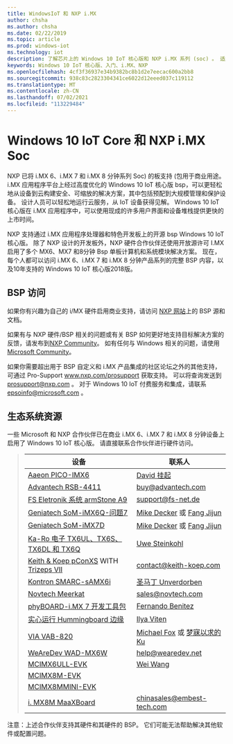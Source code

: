 ```yaml
---
title: WindowsIoT 和 NXP i.MX
author: chsha
ms.author: chsha
ms.date: 02/22/2019
ms.topic: article
ms.prod: windows-iot
ms.technology: iot
description: 了解芯片上的 Windows 10 IoT 核心版和 NXP i.MX 系列 (soc) 。 适用于 i.MX 6、i.MX 7 和 i.MX 8 分钟 (Bsp) 的板支持包。
keywords: Windows 10 IoT 核心版、入门、i.MX、NXP
ms.openlocfilehash: 4cf3f36937e34b9382bc8b1d2e7eecac600a2bb8
ms.sourcegitcommit: 938c83c2823304341ce6022d12eeed037c119112
ms.translationtype: MT
ms.contentlocale: zh-CN
ms.lasthandoff: 07/02/2021
ms.locfileid: "113229484"
---
```

# <a name="window-10-iot-core-and-nxp-imx-socs"></a>Windows 10 IoT Core 和 NXP i.MX Soc


NXP 已将 i.MX 6、i.MX 7 和 i.MX 8 分钟系列 Soc) 的板支持 (包用于商业用途。 i.MX 应用程序平台上经过高度优化的 Windows 10 IoT 核心版 bsp，可以更轻松地从设备到云构建安全、可缩放的解决方案，其中包括预配到大规模管理和保护设备。 设计人员可以轻松地运行云服务，从 IoT 设备获得见解。 Windows 10 IoT 核心版在 i.MX 应用程序中，可以使用现成的许多用户界面和设备堆栈提供更快的上市时间。

NXP 支持通过 i.MX 应用程序处理器和特色开发板上的开源 bsp Windows 10 IoT 核心版。  除了 NXP 设计的开发板外，NXP 硬件合作伙伴还使用开放源许可 I.MX 启用了多个 MX6、MX7 和8分钟 Bsp 单板计算机和系统模块解决方案。 现在，每个人都可以访问 i.MX 6、i.MX 7 和 i.MX 8 分钟产品系列的完整 BSP 内容，以及10年支持的 Windows 10 IoT 核心版2018版。

## <a name="bsp-access"></a>BSP 访问

如果你有兴趣为自己的 i/MX 硬件启用商业支持，请访问 [NXP 网站](https://www.nxp.com/design/software/embedded-software/windows-10-iotIf-core-for-i.mx-applications-processors:IMXWIN10IOT)上的 BSP 源和文档。 

如果有与 NXP 硬件/BSP 相关的问题或有关 BSP 如何更好地支持目标解决方案的反馈，请发布到[NXP Community](https://community.nxp.com/community/imx/content?filterID=contentstatus%5Bpublished%5D%7Ecategory%5Bwindows%5D)。 如有任何与 Windows 相关的问题，请使用[Microsoft Community](https://social.msdn.microsoft.com/forums/en-US/home?forum=WindowsIoT)。

如果你需要超出用于 BSP 自定义和 i.MX 产品集成的社区论坛之外的其他支持，可通过 Pro-Support www.nxp.com/prosupport 获取支持。 可以将查询发送到 [prosupport@nxp.com](mailto:prosupport@nxp.com) 。 对于 Windows 10 IoT 付费服务和集成，请联系 [epsoinfo@microsoft.com](mailto:epsoinfo@microsoft.com) 。


## <a name="ecosystem-resources"></a>生态系统资源

一些 Microsoft 和 NXP 合作伙伴已在商业 i.MX 6、i.MX 7 和 i.MX 8 分钟设备上启用了 Windows 10 IoT 核心版。 请直接联系合作伙伴进行硬件访问。 


> | 设备 | 联系人 |
> |-------|------|
> | [Aaeon PICO-IMX6](https://www.aaeon.com/en/p/pico-itx-boards-pico-imx6/) | [David 挂起](mailto:davidhung@aaeon.com.tw) |
> | [Advantech RSB-4411](http://www.advantech.com/products/single_board_computer/rsb-4411/mod_d3901250-b0a0-4a5f-9762-b26fa0c36858) | [buy@advantech.com](mailto:buy@advantech.com) |
> | [FS Eletronik 系统 armStone A9](https://www.fs-net.de/en/products/armstone/armstonea9/) | [support@fs-net.de](mailto:support@fs-net.de) |
> | [Geniatech SoM-iMX6Q-问题7](https://www.geniatech.com/product/som-imx6q-q7/) | [Mike Decker](mailto:mike.decker@geniatech.com) 或 [Fang Jijun](mailto:Fjj@geniatech.com) |
> | [Geniatech SoM-iMX7D](https://www.geniatech.com/product/som-imx7d/) | [Mike Decker](mailto:mike.decker@geniatech.com) 或 [Fang Jijun](mailto:Fjj@geniatech.com) |
> | [Ka-Ro 电子 TX6UL、TX6S、TX6DL 和 TX6Q](https://www.karo-electronics.de/tx-standard.html?&L=1) | [Uwe Steinkohl](mailto:us@karo-electronics.de) |
> | [Keith & Koep pConXS](https://keith-koep.com/de/produkte/produkte-baseboards/pconxs-baseboard-vollausstattung-technische-daten/) WITH [Trizeps VII](https://keith-koep.com/de/produkte/produkte-trizeps/trizeps-vii-technische-daten-imx6/) | [contact@keith-koep.com](mailto:contact@keith-koep.com) |
> | [Kontron SMARC-sAMX6i](https://www.kontron.com/products/boards-and-standard-form-factors/smarc/smarc-samx6i.html) | [圣马丁 Unverdorben](mailto:martin.unverdorben@kontron.com) |
> | [Novtech Meerkat](http://novtech.com/products/meerkat96.html) | [sales@novtech.com](mailto:sales@novtech.com) |
> | [phyBOARD-i.MX 7 开发工具包](https://phytec.com/product/phyboard-imx7-development-kit/) | [Fernando Benitez](mailto:sales@phytec.com) |
> | [实心运行 Hummingboard 边缘](https://www.solid-run.com/imx6-win-10-iot-core/) | [Ilya Viten](mailto:ilya@solid-run.com) |
> | [VIA VAB-820](https://www.viaembeddedstore.com/shop/boards/vab-820/) | [Michael Fox](mailto:MichaelFox@via.com.tw) 或 [梦寐以求的 Ku](mailto:dreamku@via.com.tw) |
> | [WeAreDev WAD-MX6W](http://www.wearedev.net/?mod=wadmx6w) | [help@wearedev.net](mailto:help@wearedev.net) |
> | [MCIMX6ULL-EVK](https://www.nxp.com/products/processors-and-microcontrollers/arm-based-processors-and-mcus/i.mx-applications-processors/i.mx-6-processors/evaluation-kit-for-the-i.mx-6ull-and-6ulz-applications-processor:MCIMX6ULL-EVK) | [Wei Wang](mailto:Wei.A.Wang@nxp.com) |
> | [MCIMX8M-EVK](https://www.nxp.com/support/developer-resources/software-development-tools/i.mx-developer-resources/evaluation-kit-for-the-i.mx-8m-applications-processor:MCIMX8M-EVK) |  |
> | [MCIMX8MMINI-EVK](http://www.nxp.com/imx8mminievk) | []() |
> | [i. MX8M MaaXBoard](http://www.embest-tech.com/prod_view.aspx?TypeId=117&Id=388&Fid=t3:117:3) | [chinasales@embest-tech.com](mailto:chinasales@embest-tech.com) |

注意：上述合作伙伴支持其硬件和其硬件的 BSP。 它们可能无法帮助解决其他软件或配置问题。

